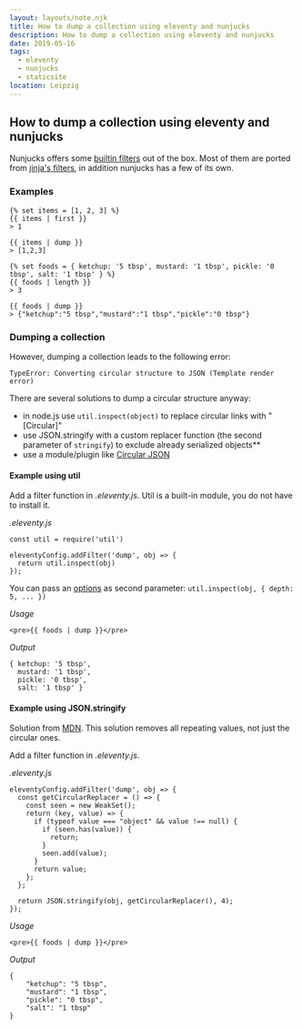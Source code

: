 ```yaml
---
layout: layouts/note.njk
title: How to dump a collection using eleventy and nunjucks
description: How to dump a collection using eleventy and nunjucks
date: 2019-05-16
tags:
  - eleventy
  - nunjucks
  - staticsite
location: Leipzig
---
```

## How to dump a collection using eleventy and nunjucks

Nunjucks offers some [builtin filters](https://mozilla.github.io/nunjucks/templating.html#builtin-filters) out of the box.
Most of them are ported from [jinja's filters](https://jinja.pocoo.org/docs/dev/templates/#builtin-filters), in addition nunjucks has a few of its own.

### Examples

<pre><code>&#123;% set items = [1, 2, 3] %}
&#123;{ items | first }}
> 1

&#123;{ items | dump }}
> [1,2,3]
</code></pre>

<pre><code>&#123;% set foods = { ketchup: '5 tbsp', mustard: '1 tbsp', pickle: '0 tbsp', salt: '1 tbsp' } %}
&#123;{ foods | length }}
> 3

&#123;{ foods | dump }}
> {"ketchup":"5 tbsp","mustard":"1 tbsp","pickle":"0 tbsp"}
</code></pre>

### Dumping a collection

However, dumping a collection leads to the following error:

```
TypeError: Converting circular structure to JSON (Template render error)
```

There are several solutions to dump a circular structure anyway:

- in node.js use `util.inspect(object)` to replace circular links with "[Circular]"
- use JSON.stringify with a custom replacer function (the second parameter of `stringify`) to exclude already serialized objects**
- use a module/plugin like [Circular JSON](https://github.com/WebReflection/circular-json)

#### Example using util

Add a filter function in *.eleventy.js*.
Util is a built-in module, you do not have to install it.

*.eleventy.js*

```
const util = require('util')

eleventyConfig.addFilter('dump', obj => {
  return util.inspect(obj)
});
```

You can pass an [options](https://nodejs.org/api/util.html#util_util_inspect_object_options) as second parameter:
`util.inspect(obj, { depth: 5, ... })`

*Usage*

<pre><code>&lt;pre>&#123;{ foods | dump }}&lt;/pre></code></pre>

*Output*

```
{ ketchup: '5 tbsp',
  mustard: '1 tbsp',
  pickle: '0 tbsp',
  salt: '1 tbsp' }
```

#### Example using JSON.stringify

Solution from [MDN](https://developer.mozilla.org/en-US/docs/Web/JavaScript/Reference/Errors/Cyclic_object_value#Examples).
This solution removes all repeating values, not just the circular ones.

Add a filter function in *.eleventy.js*.

*.eleventy.js*

```
eleventyConfig.addFilter('dump', obj => {
  const getCircularReplacer = () => {
    const seen = new WeakSet();
    return (key, value) => {
      if (typeof value === "object" && value !== null) {
        if (seen.has(value)) {
          return;
        }
        seen.add(value);
      }
      return value;
    };
  };

  return JSON.stringify(obj, getCircularReplacer(), 4);
});
```

*Usage*

<pre><code>&lt;pre>&#123;{ foods | dump }}&lt;/pre></code></pre>

*Output*

```
{
    "ketchup": "5 tbsp",
    "mustard": "1 tbsp",
    "pickle": "0 tbsp",
    "salt": "1 tbsp"
}
```
